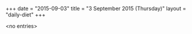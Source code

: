 +++
date = "2015-09-03"
title = "3 September 2015 (Thursday)"
layout = "daily-diet"
+++


\<no entries\>
